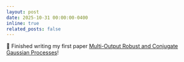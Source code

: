 ```yaml
---
layout: post
date: 2025-10-31 00:00:00-0400
inline: true
related_posts: false
---
```


 :page_facing_up: Finished writing my first paper [Multi-Output Robust and Conjugate Gaussian Processes](https://arxiv.org/abs/2510.26401)!
